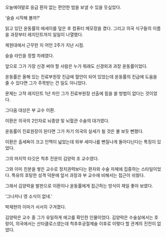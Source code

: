 오늘에야말로 응급 환자 없는 편안한 밤을 보낼 수 있을 듯싶었다.

‘슬슬 시작해 볼까?’

읽고 있던 윤동률의 에세이를 덮은 후 컴퓨터 메모장을 켰다. 그리고 의국 식구들의 이름을 과장부터 레지던트까지 일일이 나열했다.

제원대에서 근무한 지 어언 2주가 지난 시점.

슬슬 라인을 정할 차례였다.

앞으로 그가 가장 신경 써야 할 사람은 누가 뭐래도 신경외과 과장 윤동률이었다.

윤동률은 올해 있는 진료부원장 진급에 혈안이 되어 있었는데 윤동률의 진급에 도움을 줄 수 있다면 그가 주목받는 건 일도 아니었다.

문제는 고작 레지던트 1년 차인 그가 진료부원장 선출에 힘을 쓸 방법이 없다는 것이었다.

그다음 대상은 부 교수 이환.

이환은 의국의 2인자로 뇌종양 및 뇌혈관 수술의 대가였다.

윤동률이 진료원장이 된다면 그가 차기 의국의 실세가 될 것은 불 보듯 뻔했다.

이환은 출세욕이 크고 인맥이 넓었는데 외부 세미나를 뻔질나게 돌아다닌다는 특징이 있었다.

그의 마지막 타깃은 척추 전문의 김양락 조 교수였다.

그와 이미 친분을 쌓은 교수로 정치권력보다는 환자와 수술 자체에 집중하는 스타일이었다. 특유의 호탕한 성격 덕분에 앞서 과장과 부 교수에 비해서는 접근이 쉬웠다.

그래서 김양락을 발판으로 이환이나 윤동률에게 접근하는 방식이 제일 좋아 보였다.

‘그나저나 영 소식이 없네.’

박재현의 이마가 서서히 구겨졌다.

김양락은 교수 중 그가 유일하게 에고를 확인한 인물이었다. 김양락은 수술실에서는 호랑이, 의국에서는 산타클로스였는데 척추후궁절제술 이후로 이렇다 할 관계의 진전이 없었다.